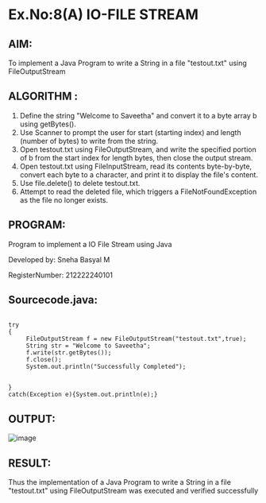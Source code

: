 # Ex.No:8(A)           IO-FILE STREAM
## AIM:
To implement a Java Program to write a String in a file "testout.txt" using FileOutputStream

## ALGORITHM :
1.  Define the string "Welcome to Saveetha" and convert it to a byte array b using getBytes().
2.	Use Scanner to prompt the user for start (starting index) and length (number of bytes) to write from the string.
3.	Open testout.txt using FileOutputStream, and write the specified portion of b from the start index for length bytes, then close the output stream.
4.	Open testout.txt using FileInputStream, read its contents byte-by-byte, convert each byte to a character, and print it to display the file's content.
5.	Use file.delete() to delete testout.txt.
6.	Attempt to read the deleted file, which triggers a FileNotFoundException as the file no longer exists.


## PROGRAM:

Program to implement a IO File Stream using Java

Developed by: Sneha Basyal M

RegisterNumber: 212222240101  


## Sourcecode.java:
```
 
try
{
     FileOutputStream f = new FileOutputStream("testout.txt",true);
     String str = "Welcome to Saveetha";
     f.write(str.getBytes());
     f.close();
     System.out.println("Successfully Completed");
                
  
}
catch(Exception e){System.out.println(e);}
```
              

## OUTPUT:
![image](https://github.com/user-attachments/assets/58cd0710-624c-4b52-b1fb-ef81b2f9659d)



## RESULT:
Thus the implementation of a Java Program to write a String in a file "testout.txt" using FileOutputStream was executed and verified successfully


